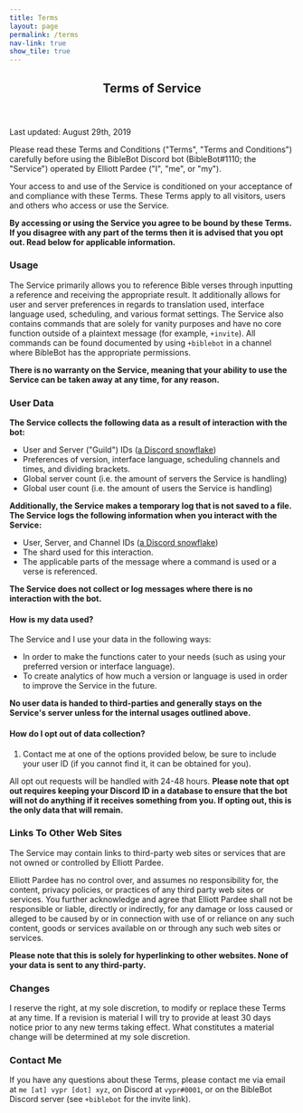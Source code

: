 ```yaml
---
title: Terms
layout: page
permalink: /terms
nav-link: true
show_tile: true
---
```


<div id="main">
<section id="one">
	<div class="inner">
		<header class="major">
			<h1>Terms of Service</h1>
		</header>
    
Last updated: August 29th, 2019

Please read these Terms and Conditions ("Terms", "Terms and Conditions") carefully before using the BibleBot Discord bot (BibleBot#1110; the "Service") operated by Elliott Pardee ("I", "me", or "my").

Your access to and use of the Service is conditioned on your acceptance of and compliance with these Terms. These Terms apply to all visitors, users and others who access or use the Service.

**By accessing or using the Service you agree to be bound by these Terms. If you disagree with any part of the terms then it is advised that you opt out. Read below for applicable information.**

### Usage

The Service primarily allows you to reference Bible verses through inputting a reference and receiving the appropriate result. It additionally allows for user and server preferences in regards to translation used, interface language used, scheduling, and various format settings. The Service also contains commands that are solely for vanity purposes and have no core function outside of a plaintext message (for example, `+invite`). All commands can be found documented by using `+biblebot` in a channel where BibleBot has the appropriate permissions.

**There is no warranty on the Service, meaning that your ability to use the Service can be taken away at any time, for any reason.**

### User Data

**The Service collects the following data as a result of interaction with the bot:**

- User and Server ("Guild") IDs ([a Discord snowflake](https://discordapp.com/developers/docs/reference#snowflakes))
- Preferences of version, interface language, scheduling channels and times, and dividing brackets.
- Global server count (i.e. the amount of servers the Service is handling)
- Global user count (i.e. the amount of users the Service is handling)

**Additionally, the Service makes a temporary log that is not saved to a file. The Service logs the following information when you interact with the Service:**

- User, Server, and Channel IDs ([a Discord snowflake](https://discordapp.com/developers/docs/reference#snowflakes))
- The shard used for this interaction.
- The applicable parts of the message where a command is used or a verse is referenced.

**The Service does not collect or log messages where there is no interaction with the bot.**

#### How is my data used?

The Service and I use your data in the following ways:

- In order to make the functions cater to your needs (such as using your preferred version or interface language).
- To create analytics of how much a version or language is used in order to improve the Service in the future.

**No user data is handed to third-parties and generally stays on the Service's server unless for the internal usages outlined above.**

#### How do I opt out of data collection?

1. Contact me at one of the options provided below, be sure to include your user ID (if you cannot find it, it can be obtained for you).

All opt out requests will be handled with 24-48 hours. **Please note that opt out requires keeping your Discord ID in a database to ensure that the bot will not do anything if it receives something from you. If opting out, this is the only data that will remain.**

### Links To Other Web Sites

The Service may contain links to third-party web sites or services that are not owned or controlled by Elliott Pardee.

Elliott Pardee has no control over, and assumes no responsibility for, the content, privacy policies, or practices of any third party web sites or services. You further acknowledge and agree that Elliott Pardee shall not be responsible or liable, directly or indirectly, for any damage or loss caused or alleged to be caused by or in connection with use of or reliance on any such content, goods or services available on or through any such web sites or services.

**Please note that this is solely for hyperlinking to other websites. None of your data is sent to any third-party.**

### Changes

I reserve the right, at my sole discretion, to modify or replace these Terms at any time. If a revision is material I will try to provide at least 30 days notice prior to any new terms taking effect. What constitutes a material change will be determined at my sole discretion.

### Contact Me

If you have any questions about these Terms, please contact me via email at `me [at] vypr [dot] xyz`, on Discord at `vypr#0001`, or on the BibleBot Discord server (see `+biblebot` for the invite link).
</div>
</section>
</div>
